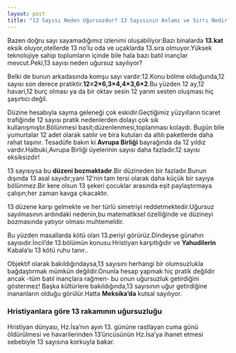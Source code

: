 ```yaml
---
layout: post
title: "13 Sayısı Neden Uğursuzdur? 13 Sayısının Anlamı ve Sırrı Nedir?"
---
```


Bazen doğru sayı sayamadığımız izlenimi oluşabiliyor:Bazı binalarda **13.kat** eksik oluyor,otellerde 13 no’lu oda ve uçaklarda 13.sıra olmuyor.Yüksek teknolojiye sahip toplumların içinde bile hala bazı batıl inançlar mevcut.Peki,13 sayısı neden uğursuz sayılıyor?

Belki de bunun arkadasında komşu sayı vardır:12.Konu bölme olduğunda,12 sayısı son derece pratiktir.**12=2×6,3×4,4×3,6×2**.Bu yüzden 12 ay,12 havari,12 burç olması ya da bir oktav sesin 12 yarım sesten oluşması hiç şaşırtıcı değil.

Düzine hesabıyla sayma geleneği çok eskidir.Geçtiğimiz yüzyılların ticaret trafiğinde 12 sayısı pratik nedenlerden dolayı çok sık kullanışmıştır.Bölünmesi basit;düzenlenmesi,toplanması kolaydı.
Bugün bile yumurtalar 12 adet olarak satılır ve bira kutuları da altılı paketlerde daha rahat taşınır.
Tesadüfe bakın ki **Avrupa Birliği** bayrağında da 12 yıldız vardır.Halbuki,Avrupa Birliği üyelerinin sayısı daha fazladır.12 sayısı eksiksizdir!

13 sayısıysa bu **düzeni bozmaktadır**.Bir düzineden bir fazladır.Bunun dışında 13 asal sayıdır;yani 12’nin tam tersi olarak daha küçük bir sayıya bölünmez.Bir kere olsun 13 şekeri çocuklar arasında eşit paylaştırmaya çalışın;her zaman kavga çıkacaktır.

13 düzene karşı gelmekte ve her türlü simetriyi reddetmektedir.Uğursuz sayılmasının ardındaki nedenin,bu matematiksel özelliğinde ve düzineyi bozmasında yatıyor olması muhtemeldir.

Bu yüzden masallarda kötü olan 13.periyi görürüz.Dindeyse günahın sayısıdır.İncil’de 13.bölümün konusu Hristiyan karşıtlığıdır ve **Yahudilerin** Kabala’sı 13 kötü ruhu tanır..

Objektif olarak bakıldığındaysa,13 sayısını herhangi bir olumsuzlukla bağdaştırmak mümkün değildir.Onunla hesap yapmak hiç pratik değildir ancak -tüm batıl inançlara rağmen- bu onun uğursuzluk getirdiğini göstermez! Başka kültürlere bakıldığında,13 sayısının uğur getirdiğine inananların olduğu görülür.Hatta **Meksika’da** kutsal sayılıyor.

### Hristiyanlara göre 13 rakamının uğursuzluğu

Hristiyan dünyası, Hz.İsa’nın ayın 13. gününe rastlayan cuma günü öldürülmesi ve havarilerinden 13’üncüsünün Hz.İsa’ya ihanet etmesi sebebiyle 13 sayısına korkuyla bakar.